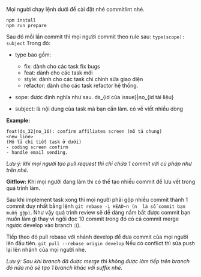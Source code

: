 Mọi người chạy lệnh dưới để cài đặt nhé commitlint nhé.

```
npm install
npm run prepare
```

Sau đó mỗi lần commit thì mọi người commit theo rule sau: `type(scope): subject`
Trong đó:
- type bao gồm:
  - fix: dành cho các task fix bugs
  - feat: dành cho các task mới
  - style: dành cho các task chỉ chỉnh sửa giao diện
  - refactor: dành cho các task refactor hệ thống.
  
- sope: được định nghĩa như sau. ds_{id của issue}|no_{id tài liệu}
- subject: là nội dung của task mà bạn cần làm. có về viết nhiều dòng

**Example:**
```
feat(ds_32|no_16): confirm affiliates screen (mô tả chung)
<new_line>
(Mô tả chi tiết task ở dưới)
- coding screen confirm
- handle email sending.
```

*Lưu ý: khi mọi người tạo pull request thì chỉ chứa 1 commit với cú pháp như trên nhé.*

**Gitflow:**
Khi mọi người đang làm thì có thể tạo nhiều commit để lưu vết trong quá trình làm.

Sau khi implement task xong thì mọi người phải gộp nhiều commit thành 1 commit duy nhất bằng lệnh `git rebase -i HEAD~n (n  là số commit bạn muốn gộp)`. 
Như vậy quá trình review sẽ dễ dàng nắm bắt được commit bạn muốn làm gì thay vì ngồi đọc 10 commit trong đó có cả commit merge ngược develop vào branch :)).

Tiếp theo đó pull rebase với nhánh develop để đưa commit của mọi người lên đầu tiên.
`git pull --rebase origin develop`
Nếu có conflict thì sửa push lại lên nhánh của mọi người nhé.

*Lưu ý: Sau khi branch đã được merge thì không được làm tiếp trên branch đó nữa mà sẽ tạo 1 branch khác với suffix nhé.*

